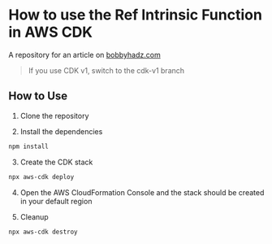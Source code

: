 # How to use the Ref Intrinsic Function in AWS CDK

A repository for an article on
[bobbyhadz.com](https://bobbyhadz.com/blog/aws-cdk-share-resources-between-stacks)

> If you use CDK v1, switch to the cdk-v1 branch

## How to Use

1. Clone the repository

2. Install the dependencies

```bash
npm install
```

3. Create the CDK stack

```bash
npx aws-cdk deploy
```

4. Open the AWS CloudFormation Console and the stack should be created in your
   default region

5. Cleanup

```bash
npx aws-cdk destroy
```
